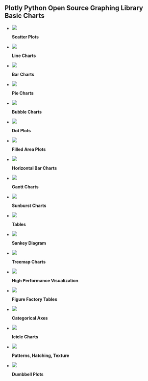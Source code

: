 ## Plotly Python Open Source Graphing Library Basic Charts

<div class="grid cards" markdown>

-   [![](https://images.plot.ly/plotly-documentation/thumbnail/line-and-scatter.jpg)](line-and-scatter.md)

    **Scatter Plots**


-   [![](https://images.plot.ly/plotly-documentation/thumbnail/line-plot.jpg)](line-charts.md)

    **Line Charts**


-   [![](https://images.plot.ly/plotly-documentation/thumbnail/bar.jpg)](bar-charts.md)

    **Bar Charts**


-   [![](https://images.plot.ly/plotly-documentation/thumbnail/pie-chart.jpg)](pie-charts.md)

    **Pie Charts**


-   [![](https://images.plot.ly/plotly-documentation/thumbnail/bubble.jpg)](bubble-charts.md)

    **Bubble Charts**


-   [![](https://images.plot.ly/plotly-documentation/thumbnail/dot-plot.jpg)](dot-plots.md)

    **Dot Plots**


-   [![](https://images.plot.ly/plotly-documentation/thumbnail/area.jpg)](filled-area-plots.md)

    **Filled Area Plots**


-   [![](https://images.plot.ly/plotly-documentation/thumbnail/horizontal-bar.jpg)](horizontal-bar-charts.md)

    **Horizontal Bar Charts**


-   [![](https://images.plot.ly/plotly-documentation/thumbnail/gantt.jpg)](gantt.md)

    **Gantt Charts**


-   [![](https://images.plot.ly/plotly-documentation/thumbnail/sunburst.gif)](sunburst-charts.md)

    **Sunburst Charts**


-   [![](https://images.plot.ly/plotly-documentation/thumbnail/table.gif)](table.md)

    **Tables**


-   [![](https://images.plot.ly/plotly-documentation/thumbnail/sankey.jpg)](sankey-diagram.md)

    **Sankey Diagram**


-   [![](https://images.plot.ly/plotly-documentation/thumbnail/treemap.png)](treemaps.md)

    **Treemap Charts**


-   [![](https://images.plot.ly/plotly-documentation/thumbnail/webgl.jpg)](performance.md)

    **High Performance Visualization**


-   [![](https://images.plot.ly/plotly-documentation/thumbnail/table.gif)](figure-factory-table.md)

    **Figure Factory Tables**


-   [![](https://images.plot.ly/plotly-documentation/thumbnail/bar.jpg)](categorical-axes.md)

    **Categorical Axes**


-   [![](https://images.plot.ly/plotly-documentation/thumbnail/icicle.png)](icicle-charts.md)

    **Icicle Charts**


-   [![](https://images.plot.ly/plotly-documentation/thumbnail/pattern.png)](pattern-hatching-texture.md)

    **Patterns, Hatching, Texture**


-   [![](https://images.plot.ly/plotly-documentation/thumbnail/dumbbell-plot.jpg)](dumbbell-plots.md)

    **Dumbbell Plots**


</div>